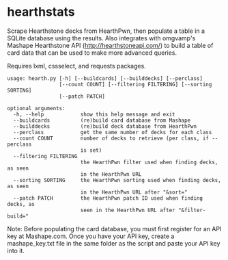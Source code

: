 # hearthstats

Scrape Hearthstone decks from HearthPwn, then populate a table in a SQLite database 
using the results. Also integrates with omgvamp's Mashape Hearthstone API
(http://hearthstoneapi.com/) to build a table of card data that can be used to
make more advanced queries.

Requires lxml, cssselect, and requests packages.

```
usage: hearth.py [-h] [--buildcards] [--builddecks] [--perclass]
                 [--count COUNT] [--filtering FILTERING] [--sorting SORTING]
                 [--patch PATCH]

optional arguments:
  -h, --help            show this help message and exit
  --buildcards          (re)build card database from Mashape
  --builddecks          (re)build deck database from HearthPwn
  --perclass            get the same number of decks for each class
  --count COUNT         number of decks to retrieve (per class, if --perclass
                        is set)
  --filtering FILTERING
                        the HearthPwn filter used when finding decks, as seen
                        in the HearthPwn URL
  --sorting SORTING     the HearthPwn sorting used when finding decks, as seen
                        in the HearthPwn URL after "&sort="
  --patch PATCH         the HearthPwn patch ID used when finding decks, as
                        seen in the HearthPwn URL after "&filter-build="
```

Note: Before populating the card database, you must first register for an API key at 
Mashape.com. Once you have your API key, create a mashape_key.txt file in the same 
folder as the script and paste your API key into it.

